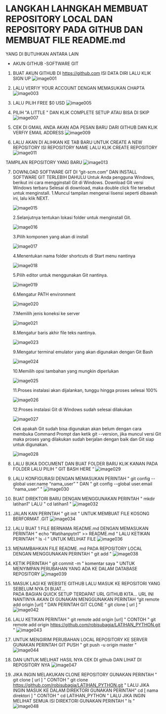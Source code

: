<h1>LANGKAH LAHNGKAH MEMBUAT REPOSITORY LOCAL DAN REPOSITORY PADA GITHUB DAN MEMBUAT FILE README.md</h1>

YANG DI BUTUHKAN ANTARA LAIN
- AKUN GITHUB
-SOFTWARE GIT

1. BUAT AKUN GITHUB DI https://github.com ISI DATA DIRI LALU KLIK SIGN UP
![image001](https://user-images.githubusercontent.com/56831922/67454402-4b265580-f654-11e9-9201-5f18bf5f8418.jpg)


2. LALU VERFIY YOUR ACCOUNT DENGAN MEMASUKAN CHAPTA
![image003](https://user-images.githubusercontent.com/56831922/67454404-4bbeec00-f654-11e9-8676-fcddd5499b15.jpg)


3. LALU PILIH FREE $0 USD
![image005](https://user-images.githubusercontent.com/56831922/67454580-ec151080-f654-11e9-9b61-2e1107bc4fcf.jpg)


4. PILIH "A LITTLE " DAN KLIK COMPLETE SETUP ATAU BISA DI SKIP
![image007](https://user-images.githubusercontent.com/56831922/67454593-f59e7880-f654-11e9-9ed3-52e87995322c.jpg)


5. CEK DI GMAIL ANDA AKAN ADA PESAN BARU DARI GITHUB DAN KLIK VERFIY EMAIL ADDRESS
![image009](https://user-images.githubusercontent.com/56831922/67454611-0818b200-f655-11e9-947e-e178a6a46b80.jpg)


6. LALU AKAN DI ALIHKAN KE TAB BARU UNTUK CREATE A NEW REPOSITORY ISI REPOSITORY NAME LALU KLIK CREATE REPOSITORY
![image011](https://user-images.githubusercontent.com/56831922/67454689-5ded5a00-f655-11e9-85e6-249fd4aba109.jpg)

TAMPILAN REPOSITORY YANG BARU
![image013](https://user-images.githubusercontent.com/56831922/67454711-79f0fb80-f655-11e9-9bbb-0bd433778cc2.jpg)


7. DOWNLOAD SOFTWARE GIT DI “git-scm.com” DAN  INSTALL SOFTWARE GIT TERLEBIH DAHULU 
Untuk Anda pengguna Windows, berikut ini cara mengginstall Git di Windows.
Download Git versi Windows terbaru Selesai di download, maka double click file tersebut untuk menginstall.
   1.Muncul tampilan mengenai lisensi seperti dibawah ini, lalu klik NEXT.
      
      ![image015](https://user-images.githubusercontent.com/56831922/67455778-d6094f00-f658-11e9-9ef4-b7c15474e943.jpg) 
   
   2.Selanjutnya tentukan lokasi folder untuk menginstall Git.
      
      ![image016](https://user-images.githubusercontent.com/56831922/67455813-f2a58700-f658-11e9-952c-35799ab08845.jpg)
   
   3.Pilih komponen yang akan di install 
      
      ![image017](https://user-images.githubusercontent.com/56831922/67455878-24b6e900-f659-11e9-9cd5-86af5af05737.jpg)
   
   4.Menentukan nama folder shortcuts di Start menu nantinya 
      
      ![image018](https://user-images.githubusercontent.com/56831922/67455978-72335600-f659-11e9-9186-013ea3814e6b.jpg)
   
   5.Pilih editor untuk menggunakan Git nantinya. 
      
      ![image019](https://user-images.githubusercontent.com/56831922/67456006-85462600-f659-11e9-8635-1c86c15ef8b1.jpg)
   
   6.Mengatur PATH environment
      
      ![image020](https://user-images.githubusercontent.com/56831922/67456106-d3f3c000-f659-11e9-9e60-e7dac804fcf2.jpg)
   
   7.Memilih jenis koneksi ke server 
      
      ![image021](https://user-images.githubusercontent.com/56831922/67456149-f84f9c80-f659-11e9-82e1-c9f39ca3f1ee.jpg)
   
   8.Mengatur baris akhir file teks nantinya.
      
      ![image023](https://user-images.githubusercontent.com/56831922/67456194-20d79680-f65a-11e9-960d-91ca9d275cd3.jpg)
   
   9.Mengatur terminal emulator yang akan digunakan dengan Git Bash
      
      ![image024](https://user-images.githubusercontent.com/56831922/67456296-888de180-f65a-11e9-9a26-e4961177e42b.jpg)   
   
   10.Memilih opsi tambahan yang mungkin diperlukan
      
      ![image025](https://user-images.githubusercontent.com/56831922/67456325-9b081b00-f65a-11e9-901e-472305d58d62.jpg)
   
   11.Proses instalasi akan dijalankan, tunggu hingga proses selesai 100% 
      
      ![image026](https://user-images.githubusercontent.com/56831922/67456326-9ba0b180-f65a-11e9-8547-24e8df597d35.jpg)
   
   12.Proses instalasi Git di Windows sudah selesai dilakukan  
      
      ![image027](https://user-images.githubusercontent.com/56831922/67456327-9ba0b180-f65a-11e9-8d7f-09cbc13aab28.jpg)
   
   Cek apakah Git sudah bisa digunakan akan belum dengan cara membuka Command Prompt dan ketik git --version,
   jika muncul versi  Git maka proses yang dilakukan sudah berjalan dengan baik dan Git siap untuk digunakan. 
   
   ![image028](https://user-images.githubusercontent.com/56831922/67456328-9c394800-f65a-11e9-80c7-ff3ee2850964.jpg)
   
   
8. LALU BUKA DOCUMENT DAN BUAT FOLDER BARU KLIK KANAN PADA FOLDER LALU PILIH ” GIT BASH HERE “ 
![image029](https://user-images.githubusercontent.com/56831922/67456468-06ea8380-f65b-11e9-8671-737ba1415329.jpg)


9. LALU KONFIGURASI DENGAN MEMASUKAN PERINTAH " git config --global user.name “nama_user” " DAN " git config --global user.email “nama_user” " 
![image030](https://user-images.githubusercontent.com/56831922/67456469-06ea8380-f65b-11e9-8331-89f5f533d421.jpg)


10. BUAT DIREKTORI BARU DENGAN MENGGUNAKAN PERINTAH " mkdir latihan1" LALU " cd latihan1 "
![image032](https://user-images.githubusercontent.com/56831922/67456561-6183df80-f65b-11e9-889f-a2a3b27b31ae.jpg)


11. JALAN KAN PERINTAH " git init " UNTUK MEMBUAT FILE KOSONG BERFORMAT .GIT
![image034](https://user-images.githubusercontent.com/56831922/67456585-719bbf00-f65b-11e9-9f09-a4eee18ab651.jpg)


12. LALU BUAT 1 FILE BERNAMA README.md DENGAN MEMASUKAN PERINTAH " echo "#latihanpytn1" >> README.md “ 
LALU KETIKAN PERINTAH " ls -l " UNTUK MELIHAT FILE
![image036](https://user-images.githubusercontent.com/56831922/67456598-7fe9db00-f65b-11e9-8df8-9c9ef71193b1.jpg)


13. MENAMBAHKAN FILE README. md PADA REPOSITORY LOCAL  DENGAN MENGGUNAKAN PERINTAH " git add "
![image038](https://user-images.githubusercontent.com/56831922/67456618-8e37f700-f65b-11e9-85f0-24d432597ecf.jpg)


14. KETIK PERINTAH " git commit -m " komentar saya " UNTUK MENYIMPAN PERUBAHAN YANG ADA KE DALAM DATABASE REPOSITORY
 ![image039](https://user-images.githubusercontent.com/56831922/67456633-9bed7c80-f65b-11e9-93ac-b8b5c7370fce.jpg)


15. MASUK LAGI KE WEBSITE GITHUB LALU MASUK KE REPOSITORI YANG SEBELUM NYA DI BUAT...  
PADA BAGIAN QUICK SETUP TERDAPAT URL GITHUB KITA...
URL INI NANTINYA AKAN DI GUNAKAN MENGGUNAKAN PERINTAH “git remote add origin [url] “ 
DAN PERINTAH GIT CLONE “ git clone [ url ] “
![image042](https://user-images.githubusercontent.com/56831922/67456668-b6275a80-f65b-11e9-993c-a9bb07a8e491.jpg)


16. LALU KETIKAN PERINTAH " git remote add origin [url] " CONTOH
 " git remote add origin https://github.com/robisubagja/LATIHAN_PYTHON.git "
 ![image043](https://user-images.githubusercontent.com/56831922/67456697-c93a2a80-f65b-11e9-8bbb-c0f4122dbea5.jpg)


17. UNTUK MENGIRIM PERUBAHAN LOCAL REPOSITORY KE SERVER GUNAKAN PERINTAH GIT PUSH " git push -u origin master "
 ![image044](https://user-images.githubusercontent.com/56831922/67456698-c93a2a80-f65b-11e9-8ad9-1954d7317a02.jpg)


18. DAN UNTUK MELIHAT HASIL NYA CEK DI github DAN LIHAT DI REPOSITORY NYA
 ![image047](https://user-images.githubusercontent.com/56831922/67456735-e2db7200-f65b-11e9-8388-1373d8f42d6b.jpg)


19. JIKA INGIN MELAKUKAN CLONE REPOSITORY GUNAKAN PERINTAH " git clone [ url ] " CONTOH " git clone https://github.com/robisubagja/LATIHAN_PYTHON.git " LALU JIKA INGIN MASUK KE DALAM DIREKTORI GUNAKAN PERINTAH" cd [ nama direktori ] " CONTOH " cd LATIHAN_PYTHON " LALU JIKA INGIN MELIHAT SEMUA ISI DIREKTORI GUNAKAN PERINTAH " ls " 
![image048](https://user-images.githubusercontent.com/56831922/67456736-e2db7200-f65b-11e9-85f9-cf8f95d8e62e.jpg)

